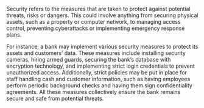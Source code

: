 Security refers to the measures that are taken to protect against potential threats, risks or dangers. This could involve anything from securing physical assets, such as a property or computer network, to managing access control, preventing cyberattacks or implementing emergency response plans.

For instance, a bank may implement various security measures to protect its assets and customers’ data. These measures include installing security cameras, hiring armed guards, securing the bank’s database with encryption technology, and implementing strict login credentials to prevent unauthorized access. Additionally, strict policies may be put in place for staff handling cash and customer information, such as having employees perform periodic background checks and having them sign confidentiality agreements. All these measures collectively ensure the bank remains secure and safe from potential threats.